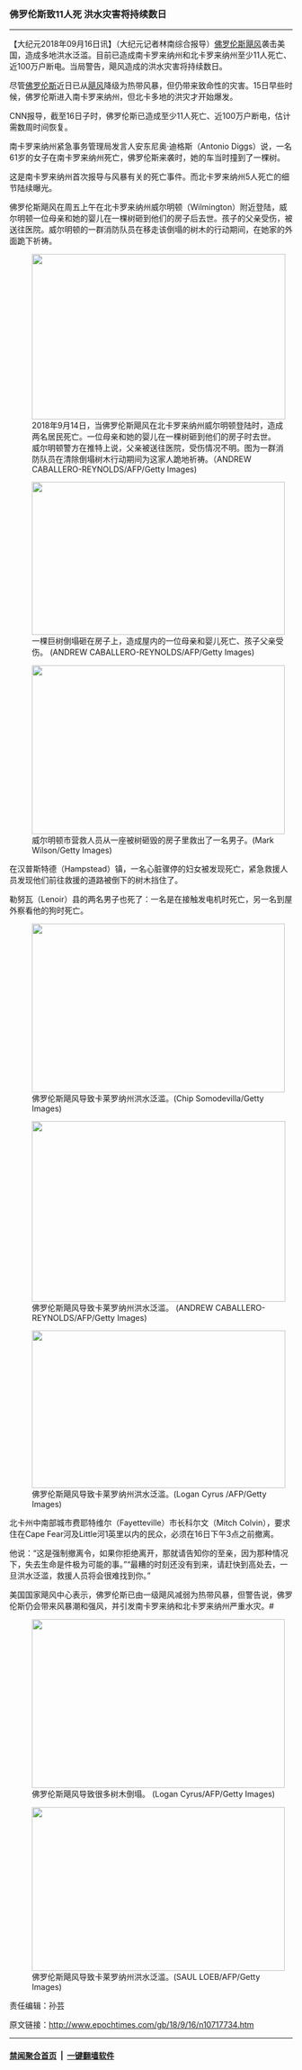 ### 佛罗伦斯致11人死 洪水灾害将持续数日
------------------------

<p>【大纪元2018年09月16日讯】（大纪元记者林南综合报导）<a href="http://www.epochtimes.com/gb/tag/%E4%BD%9B%E7%BD%97%E4%BC%A6%E6%96%AF.html">佛罗伦斯</a><a href="http://www.epochtimes.com/gb/tag/%E9%A3%93%E9%A3%8E.html">飓风</a>袭击美国，造成多地洪水泛滥。目前已造成南卡罗来纳州和北卡罗来纳州至少11人死亡、近100万户断电。当局警告，飓风造成的洪水灾害将持续数日。</p>
<p>尽管<a href="http://www.epochtimes.com/gb/tag/%E4%BD%9B%E7%BD%97%E4%BC%A6%E6%96%AF.html">佛罗伦斯</a>近日已从<a href="http://www.epochtimes.com/gb/tag/%E9%A3%93%E9%A3%8E.html">飓风</a>降级为热带风暴，但仍带来致命性的灾害。15日早些时候，佛罗伦斯进入南卡罗来纳州，但北卡多地的洪灾才开始爆发。</p>
<p>CNN报导，截至16日子时，佛罗伦斯已造成至少11人死亡、近100万户断电，估计需数周时间恢复。</p>
<p>南卡罗来纳州紧急事务管理局发言人安东尼奥‧迪格斯（Antonio Diggs）说，一名61岁的女子在南卡罗来纳州死亡，佛罗伦斯来袭时，她的车当时撞到了一棵树。</p>
<p>这是南卡罗来纳州首次报导与风暴有关的死亡事件。而北卡罗来纳州5人死亡的细节陆续曝光。</p>
<p>佛罗伦斯飓风在周五上午在北卡罗来纳州威尔明顿（Wilmington）附近登陆，威尔明顿一位母亲和她的婴儿在一棵树砸到他们的房子后去世。孩子的父亲受伤，被送往医院。威尔明顿的一群消防队员在移走该倒塌的树木的行动期间，在她家的外面跪下祈祷。</p>
<figure id="attachment_10717790" style="width: 451px" class="wp-caption aligncenter"><a href="http://i.epochtimes.com/assets/uploads/2018/09/GettyImages-1033173814.jpg"><img class="wp-image-10717790" src="http://i.epochtimes.com/assets/uploads/2018/09/GettyImages-1033173814-600x391.jpg" alt="" width="451" height="294" /></a><figcaption class="wp-caption-text">2018年9月14日，当佛罗伦斯飓风在北卡罗来纳州威尔明顿登陆时，造成两名居民死亡。一位母亲和她的婴儿在一棵树砸到他们的房子时去世。 威尔明顿警方在推特上说，父亲被送往医院，受伤情况不明。图为一群消防队员在清除倒塌树木行动期间为这家人跪地祈祷。（ANDREW CABALLERO-REYNOLDS/AFP/Getty Images)</figcaption></figure>
<figure id="attachment_10717807" style="width: 450px" class="wp-caption aligncenter"><a href="http://i.epochtimes.com/assets/uploads/2018/09/GettyImages-1033174524.jpg"><img class=" wp-image-10717807" src="http://i.epochtimes.com/assets/uploads/2018/09/GettyImages-1033174524-600x363.jpg" alt="" width="450" height="272" /></a><figcaption class="wp-caption-text">一棵巨树倒塌砸在房子上，造成屋内的一位母亲和婴儿死亡、孩子父亲受伤。 (ANDREW CABALLERO-REYNOLDS/AFP/Getty Images)</figcaption></figure>
<figure id="attachment_10717803" style="width: 450px" class="wp-caption aligncenter"><a href="http://i.epochtimes.com/assets/uploads/2018/09/GettyImages-1033172784.jpg"><img class=" wp-image-10717803" src="http://i.epochtimes.com/assets/uploads/2018/09/GettyImages-1033172784-600x400.jpg" alt="" width="450" height="300" /></a><figcaption class="wp-caption-text">威尔明顿市营救人员从一座被树砸毁的房子里救出了一名男子。(Mark Wilson/Getty Images)</figcaption></figure>
<p>在汉普斯特德（Hampstead）镇，一名心脏骤停的妇女被发现死亡，紧急救援人员发现他们前往救援的道路被倒下的树木挡住了。</p>
<p>勒努瓦（Lenoir）县的两名男子也死了：一名是在接触发电机时死亡，另一名到屋外察看他的狗时死亡。</p>
<figure id="attachment_10717808" style="width: 450px" class="wp-caption aligncenter"><a href="http://i.epochtimes.com/assets/uploads/2018/09/GettyImages-1033191768.jpg"><img class=" wp-image-10717808" src="http://i.epochtimes.com/assets/uploads/2018/09/GettyImages-1033191768-600x400.jpg" alt="" width="450" height="300" /></a><figcaption class="wp-caption-text">佛罗伦斯飓风导致卡莱罗纳州洪水泛滥。(Chip Somodevilla/Getty Images)</figcaption></figure>
<figure id="attachment_10717809" style="width: 451px" class="wp-caption aligncenter"><a href="http://i.epochtimes.com/assets/uploads/2018/09/GettyImages-1033198936.jpg"><img class=" wp-image-10717809" src="http://i.epochtimes.com/assets/uploads/2018/09/GettyImages-1033198936-600x428.jpg" alt="" width="451" height="321" /></a><figcaption class="wp-caption-text">佛罗伦斯飓风导致卡莱罗纳州洪水泛滥。 (ANDREW CABALLERO-REYNOLDS/AFP/Getty Images)</figcaption></figure>
<figure id="attachment_10717812" style="width: 451px" class="wp-caption aligncenter"><a href="http://i.epochtimes.com/assets/uploads/2018/09/GettyImages-1033258728.jpg"><img class=" wp-image-10717812" src="http://i.epochtimes.com/assets/uploads/2018/09/GettyImages-1033258728-600x372.jpg" alt="" width="451" height="280" /></a><figcaption class="wp-caption-text">佛罗伦斯飓风导致卡莱罗纳州洪水泛滥。(Logan Cyrus /AFP/Getty Images)</figcaption></figure>
<p>北卡州中南部城市费耶特维尔（Fayetteville）市长科尔文（Mitch Colvin），要求住在Cape Fear河及L​​ittle河1英里以内的民众，必须在16日下午3点之前撤离。</p>
<p>他说：“这是强制撤离令，如果你拒绝离开，那就请告知你的至亲，因为那种情况下，失去生命是件极为可能的事。”“最糟的时刻还没有到来，请赶快到高处去，一旦洪水泛滥，救援人员将会很难找到你。”</p>
<p>美国国家飓风中心表示，佛罗伦斯已由一级飓风减弱为热带风暴，但警告说，佛罗伦斯仍会带来风暴潮和强风，并引发南卡罗来纳和北卡罗来纳州严重水灾。#</p>
<figure id="attachment_10717806" style="width: 450px" class="wp-caption aligncenter"><a href="http://i.epochtimes.com/assets/uploads/2018/09/GettyImages-1033174256.jpg"><img class=" wp-image-10717806" src="http://i.epochtimes.com/assets/uploads/2018/09/GettyImages-1033174256-600x400.jpg" alt="" width="450" height="300" /></a><figcaption class="wp-caption-text">佛罗伦斯飓风导致很多树木倒塌。 (Logan Cyrus/AFP/Getty Images)</figcaption></figure>
<figure id="attachment_10717805" style="width: 450px" class="wp-caption aligncenter"><a href="http://i.epochtimes.com/assets/uploads/2018/09/GettyImages-1033173068.jpg"><img class=" wp-image-10717805" src="http://i.epochtimes.com/assets/uploads/2018/09/GettyImages-1033173068-600x388.jpg" alt="" width="450" height="291" /></a><figcaption class="wp-caption-text">佛罗伦斯飓风导致卡莱罗纳州洪水泛滥。(SAUL LOEB/AFP/Getty Images)</figcaption></figure>
<p>责任编辑：孙芸</p>

原文链接：http://www.epochtimes.com/gb/18/9/16/n10717734.htm


------------------------
#### [禁闻聚合首页](https://github.com/gfw-breaker/banned-news/blob/master/README.md) &nbsp;|&nbsp;  [一键翻墙软件](https://github.com/gfw-breaker/nogfw/blob/master/README.md)